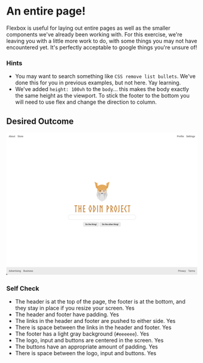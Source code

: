 # An entire page!

Flexbox is useful for laying out entire pages as well as the smaller components we've already been working with. For this exercise, we're leaving you with a little more work to do, with some things you may not have encountered yet. It's perfectly acceptable to google things you're unsure of!

### Hints
- You may want to search something like `CSS remove list bullets`.  We've done this for you in previous examples, but not here. Yay learning.
- We've added `height: 100vh` to the `body`... this makes the body exactly the same height as the viewport. To stick the footer to the bottom you will need to use flex and change the direction to column.

## Desired Outcome
![desired outcome](./desired-outcome.png)

### Self Check

- The header is at the top of the page, the footer is at the bottom, and they stay in place if you resize your screen.
Yes
- The header and footer have padding.
Yes
- The links in the header and footer are pushed to either side.
Yes
- There is space between the links in the header and footer.
Yes
- The footer has a light gray background (`#eeeeee`).
Yes
- The logo, input and buttons are centered in the screen.
Yes
- The buttons have an appropriate amount of padding.
Yes
- There is space between the logo, input and buttons.
Yes

